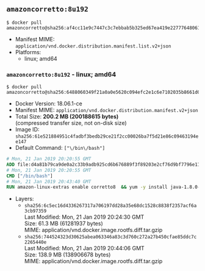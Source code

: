 ## `amazoncorretto:8u192`

```console
$ docker pull amazoncorretto@sha256:af4cc11e9c7447c3c7ebbab5b325ed67ea419e22777648061500a767e5a03d8a
```

-	Manifest MIME: `application/vnd.docker.distribution.manifest.list.v2+json`
-	Platforms:
	-	linux; amd64

### `amazoncorretto:8u192` - linux; amd64

```console
$ docker pull amazoncorretto@sha256:6488060349f21a0a0e5620c094efc2e1c6e7102035b8661d095931bd38721f26
```

-	Docker Version: 18.06.1-ce
-	Manifest MIME: `application/vnd.docker.distribution.manifest.v2+json`
-	Total Size: **200.2 MB (200188615 bytes)**  
	(compressed transfer size, not on-disk size)
-	Image ID: `sha256:61e521884951c4fadbf3bedb29ce21f2cc00026ba7f5d21e86c09463194ee147`
-	Default Command: `["\/bin\/bash"]`

```dockerfile
# Mon, 21 Jan 2019 20:20:55 GMT
ADD file:d4a81b79ca9de0a2c33b9adb925cd6b676889f3f89203e2cf76d9bf7796e11e0 in / 
# Mon, 21 Jan 2019 20:20:55 GMT
CMD ["/bin/bash"]
# Mon, 21 Jan 2019 20:43:40 GMT
RUN amazon-linux-extras enable corretto8  && yum -y install java-1.8.0-amazon-corretto-devel-1.8.0_192.b12-1.amzn2  && yum clean all
```

-	Layers:
	-	`sha256:6c5ec16d4336267317a706197dd28a35e68dc1528c8838f2357acf6a3cb97359`  
		Last Modified: Mon, 21 Jan 2019 20:24:30 GMT  
		Size: 61.3 MB (61281937 bytes)  
		MIME: application/vnd.docker.image.rootfs.diff.tar.gzip
	-	`sha256:744524323d30625abea063346a83c3d760c272a27b450cfae85ddc7c2265440e`  
		Last Modified: Mon, 21 Jan 2019 20:44:06 GMT  
		Size: 138.9 MB (138906678 bytes)  
		MIME: application/vnd.docker.image.rootfs.diff.tar.gzip
